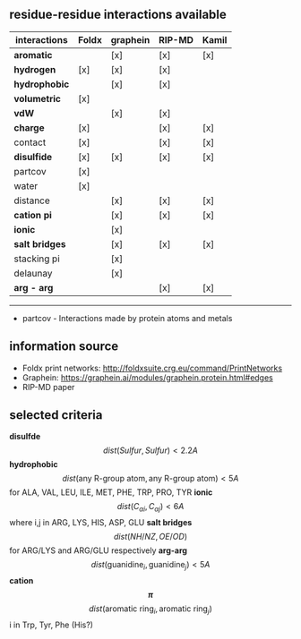 

## residue-residue interactions available
|interactions|     Foldx | graphein | RIP-MD | Kamil |
|-------|-----------|----------|--------|-------|
|**aromatic**|        | [x]        | [x] | [x]   |
|**hydrogen**| [x]     |     [x]    | [x] | |
|**hydrophobic**|      |   [x]     | [x]   |  |
|**volumetric**|  [x]  |          | | | 
|**vdW**|              | [x]      | [x] | | 
|**charge**| [x]       |           | [x] | [x] |
|contact| [x]      |           | [x] | [x] |
|**disulfide**| [x]    |  [x]       |  [x] | [x] |
|partcov| [x]      |          | |
|water| [x]        |           | |
|distance|      |   [x]         |  [x] | [x] | 
|**cation pi**|      |    [x]        | [x] | [x] |
|**ionic**|      |        [x]    | |
|**salt bridges**|   |    [x]         | [x] | [x] |
|stacking pi |    |     [x]         | | 
|delaunay     |    |        [x]     | |
|**arg - arg**|       |            |  [x] | [x] 
--------------------------------------


* partcov -  Interactions made by protein atoms and metals


## information source
* Foldx print networks:  http://foldxsuite.crg.eu/command/PrintNetworks
* Graphein: https://graphein.ai/modules/graphein.protein.html#edges
* RIP-MD paper

## selected criteria
**disulfde**   $$dist(Sulfur, Sulfur) < 2.2 A$$
**hydrophobic** $$dist(\text{any R-group atom}, \text{any R-group atom} ) < 5 A$$ for ALA, VAL, LEU, ILE, MET, PHE, TRP, PRO, TYR
**ionic** $$dist(C_{\alpha i}, C_{\alpha j} ) < 6 A$$  where i,j in  ARG, LYS, HIS, ASP, GLU
**salt bridges** $$dist(NH/NZ, OE/OD)$$ for ARG/LYS and ARG/GLU respectively
**arg-arg** $$dist(\text{guanidine}_i, \text{guanidine}_j) < 5 A$$
**cation $$\pi$$** $$dist(\text{aromatic ring}_i, \text{aromatic ring}_j)$$ i in Trp, Tyr, Phe (His?)
